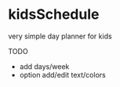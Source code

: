 # kidsSchedule
very simple day planner for kids

TODO
* add days/week
* option add/edit text/colors
